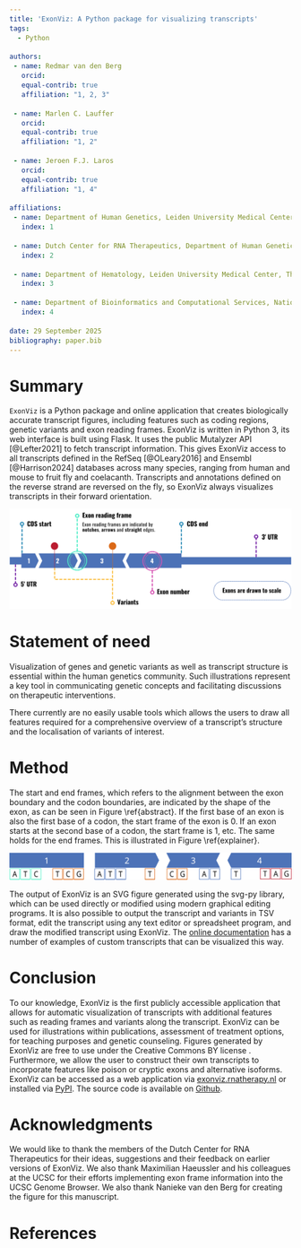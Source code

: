```yaml
---
title: 'ExonViz: A Python package for visualizing transcripts'
tags:
  - Python

authors:
 - name: Redmar van den Berg
   orcid:
   equal-contrib: true
   affiliation: "1, 2, 3"

 - name: Marlen C. Lauffer
   orcid:
   equal-contrib: true
   affiliation: "1, 2"

 - name: Jeroen F.J. Laros
   orcid:
   equal-contrib: true
   affiliation: "1, 4"

affiliations:
 - name: Department of Human Genetics, Leiden University Medical Center, The Netherlands
   index: 1

 - name: Dutch Center for RNA Therapeutics, Department of Human Genetics, Leiden University Medical Center, The Netherlands
   index: 2

 - name: Department of Hematology, Leiden University Medical Center, The Netherlands
   index: 3

 - name: Department of Bioinformatics and Computational Services, National Institute of Public Health and the Environment, The Netherlands
   index: 4

date: 29 September 2025
bibliography: paper.bib
---
```


# Summary

`ExonViz` is a Python package and online application that creates biologically
accurate transcript figures, including features such as coding regions, genetic
variants and exon reading frames. ExonViz is written in Python 3, its web
interface is built using Flask. It uses the public Mutalyzer API [@Lefter2021]
to fetch transcript information. This gives ExonViz access to all transcripts
defined in the RefSeq [@OLeary2016] and Ensembl [@Harrison2024] databases
across many species, ranging from human and mouse to fruit fly and coelacanth.
Transcripts and annotations defined on the reverse strand are reversed on the
fly, so ExonViz always visualizes transcripts in their forward orientation.

![Example transcript highlighting ExonViz features\label{abstract}](docs/figures/abstract.svg)

# Statement of need
Visualization of genes and genetic variants as well as transcript structure is
essential within the human genetics community. Such illustrations represent a
key tool in communicating genetic concepts and facilitating discussions on
therapeutic interventions.

There currently are no easily usable tools which allows the users to draw all
features required for a comprehensive overview of a transcript’s structure and
the localisation of variants of interest.

# Method

The start and end frames, which refers to the alignment between the exon
boundary and the codon boundaries, are indicated by the shape of the exon, as
can be seen in Figure \ref{abstract}. If the first base of an exon is also the
first base of a codon, the start frame of the exon is 0. If an exon starts at
the second base of a codon, the start frame is 1, etc. The same holds for the
end frames. This is illustrated in Figure \ref{explainer}.

![Visualization of the relation between codons and exon frames. The shapes of the exons illustrate the relation between the exon boundaries and the codon boundaries.\label{explainer}](docs/figures/exonviz-explainer.svg)

The output of ExonViz is an SVG figure generated using the svg-py library,
which can be used directly or modified using modern graphical editing programs.
It is also possible to output the transcript and variants in TSV format, edit
the transcript using any text editor or spreadsheet program, and draw the
modified transcript using ExonViz. The [online
documentation](https://exonviz.readthedocs.io/en/latest/examples.html) has a
number of examples of custom transcripts that can be visualized this way.

# Conclusion
To our knowledge, ExonViz is the first publicly accessible application that
allows for automatic visualization of transcripts with additional features such
as reading frames and variants along the transcript. ExonViz can be used for
illustrations within publications, assessment of treatment options, for
teaching purposes and genetic counseling. Figures generated by ExonViz are free
to use under the Creative Commons BY license . Furthermore, we allow the user
to construct their own transcripts to incorporate features like poison or
cryptic exons and alternative isoforms. ExonViz can be accessed as a web
application via [exonviz.rnatherapy.nl](https://exonviz.rnatherapy.nl) or
installed via [PyPI](https://pypi.org/project/exonviz/). The source code is
available on [Github](https://github.com/DCRT-LUMC/exonviz).

# Acknowledgments
We would like to thank the members of the Dutch Center for RNA Therapeutics for
their ideas, suggestions and their feedback on earlier versions of ExonViz. We
also thank Maximilian Haeussler and his colleagues at the UCSC for their
efforts implementing exon frame information into the UCSC Genome Browser. We
also thank Nanieke van den Berg for creating the figure for this manuscript.

# References
